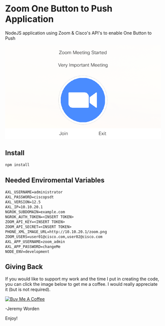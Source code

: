 # Zoom One Button to Push Application

NodeJS application using Zoom & Cisco's API's to enable One Button to Push

![Sample Screenshot](https://github.com/sieteunoseis/cisco-zoom-obtp/blob/master/images/ip-phone-screenshot.png)

## Install

```node
npm install
```

## Needed Enviromental Variables

```node
AXL_USERNAME=administrator
AXL_PASSWORD=ciscopsdt
AXL_VERSION=12.5
AXL_IP=10.10.20.1
NGROK_SUBDOMAIN=example.com
NGROK_AUTH_TOKEN=<INSERT TOKEN>
ZOOM_API_KEY=<INSERT TOKEN>
ZOOM_API_SECRET=<INSERT TOKEN>
PHONE_XML_IMAGE_URL=http://10.10.20.1/zoom.png
ZOOM_USERS=user01@cisco.com,user02@cisco.com
AXL_APP_USERNAME=zoom_admin
AXL_APP_PASSWORD=changeMe
NODE_ENV=development
```

## Giving Back

If you would like to support my work and the time I put in creating the code, you can click the image below to get me a coffee. I would really appreciate it (but is not required).

[![Buy Me A Coffee](https://www.buymeacoffee.com/assets/img/custom_images/black_img.png)](https://www.buymeacoffee.com/automatebldrs)

-Jeremy Worden

Enjoy!
